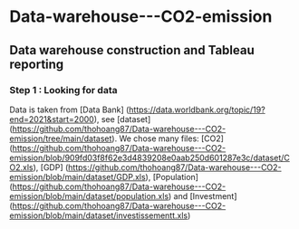 # Data-warehouse---CO2-emission
## Data warehouse construction and Tableau reporting

### Step 1 : Looking for data
Data is taken from [Data Bank] (https://data.worldbank.org/topic/19?end=2021&start=2000), see [dataset] (https://github.com/thohoang87/Data-warehouse---CO2-emission/tree/main/dataset).
We chose many files: [CO2] (https://github.com/thohoang87/Data-warehouse---CO2-emission/blob/909fd03f8f62e3d4839208e0aab250d601287e3c/dataset/CO2.xls), [GDP] (https://github.com/thohoang87/Data-warehouse---CO2-emission/blob/main/dataset/GDP.xls), [Population] (https://github.com/thohoang87/Data-warehouse---CO2-emission/blob/main/dataset/population.xls) and [Investment] (https://github.com/thohoang87/Data-warehouse---CO2-emission/blob/main/dataset/investissementt.xls)
